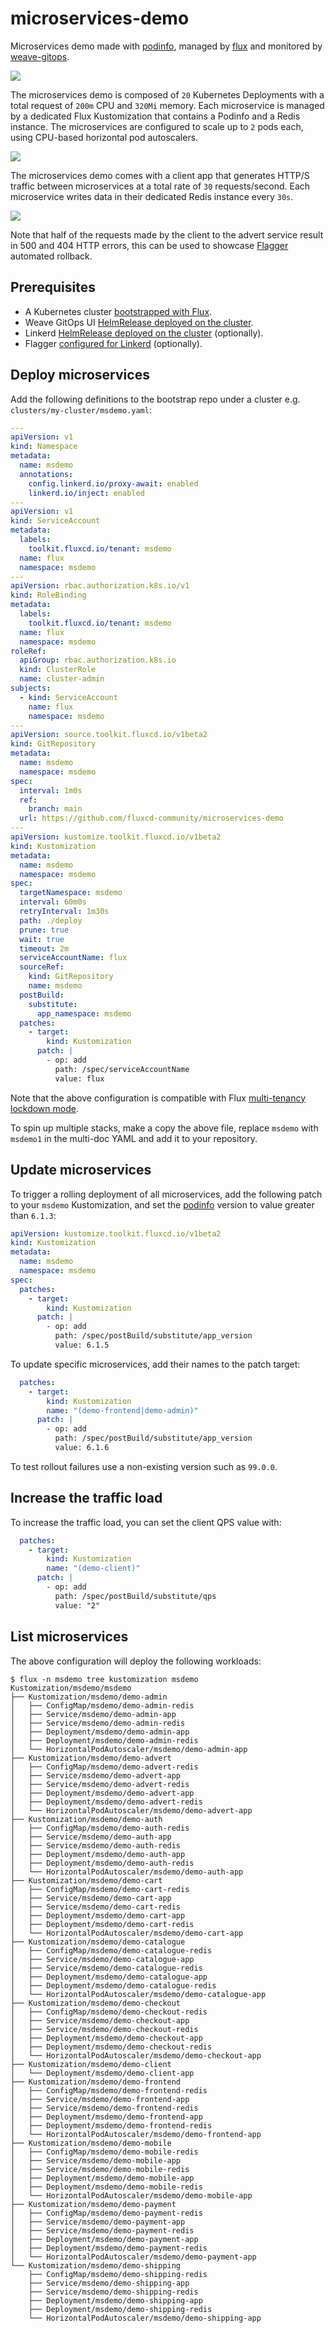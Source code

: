 # microservices-demo

Microservices demo made with
[podinfo](https://github.com/stefanprodan/podinfo),
managed by [flux](https://github.com/fluxcd/flux2)
and monitored by [weave-gitops](https://github.com/weaveworks/weave-gitops).

![](docs/img/weave-gitops-msdemo.png)

The microservices demo is composed of `20` Kubernetes Deployments
with a total request of `200m` CPU and `320Mi` memory.
Each microservice is managed by a dedicated Flux Kustomization that contains
a Podinfo and a Redis instance. The microservices are configured to
scale up to `2` pods each, using CPU-based horizontal pod autoscalers.

![](docs/img/linkerd-msdemo.png)

The microservices demo comes with a client app that generates HTTP/S
traffic between microservices at a total rate of `30` requests/second.
Each microservice writes data in their dedicated Redis instance every `30s`.

![](docs/img/traffic-msdemo.png)

Note that half of the requests made by the client to the advert service result in
500 and 404 HTTP errors, this can be used to showcase [Flagger](https://flagger.app) automated rollback.

## Prerequisites 

* A Kubernetes cluster [bootstrapped with Flux](https://fluxcd.io/docs/installation/).
* Weave GitOps UI [HelmRelease deployed on the cluster](https://docs.gitops.weave.works/docs/getting-started/).
* Linkerd [HelmRelease deployed on the cluster](https://github.com/stefanprodan/gitops-linkerd/tree/main/infrastructure/linkerd) (optionally).
* Flagger [configured for Linkerd](https://github.com/stefanprodan/gitops-linkerd/tree/main/infrastructure/flagger) (optionally).

## Deploy microservices

Add the following definitions to the bootstrap repo under a cluster e.g. `clusters/my-cluster/msdemo.yaml`:

```yaml
---
apiVersion: v1
kind: Namespace
metadata:
  name: msdemo
  annotations:
    config.linkerd.io/proxy-await: enabled
    linkerd.io/inject: enabled
---
apiVersion: v1
kind: ServiceAccount
metadata:
  labels:
    toolkit.fluxcd.io/tenant: msdemo
  name: flux
  namespace: msdemo
---
apiVersion: rbac.authorization.k8s.io/v1
kind: RoleBinding
metadata:
  labels:
    toolkit.fluxcd.io/tenant: msdemo
  name: flux
  namespace: msdemo
roleRef:
  apiGroup: rbac.authorization.k8s.io
  kind: ClusterRole
  name: cluster-admin
subjects:
  - kind: ServiceAccount
    name: flux
    namespace: msdemo
---
apiVersion: source.toolkit.fluxcd.io/v1beta2
kind: GitRepository
metadata:
  name: msdemo
  namespace: msdemo
spec:
  interval: 1m0s
  ref:
    branch: main
  url: https://github.com/fluxcd-community/microservices-demo
---
apiVersion: kustomize.toolkit.fluxcd.io/v1beta2
kind: Kustomization
metadata:
  name: msdemo
  namespace: msdemo
spec:
  targetNamespace: msdemo
  interval: 60m0s
  retryInterval: 1m30s
  path: ./deploy
  prune: true
  wait: true
  timeout: 2m
  serviceAccountName: flux
  sourceRef:
    kind: GitRepository
    name: msdemo
  postBuild:
    substitute:
      app_namespace: msdemo
  patches:
    - target:
        kind: Kustomization
      patch: |
        - op: add
          path: /spec/serviceAccountName
          value: flux
```

Note that the above configuration is compatible with Flux
[multi-tenancy lockdown mode](https://fluxcd.io/docs/installation/#multi-tenancy-lockdown).

To spin up multiple stacks, make a copy the above file, replace `msdemo` with `msdemo1` in
the multi-doc YAML and add it to your repository.

## Update microservices

To trigger a rolling deployment of all microservices, add the following patch to your `msdemo` Kustomization,
and set the [podinfo](https://github.com/stefanprodan/podinfo/releases) version to value greater than `6.1.3`:

```yaml
apiVersion: kustomize.toolkit.fluxcd.io/v1beta2
kind: Kustomization
metadata:
  name: msdemo
  namespace: msdemo
spec:
  patches:
    - target:
        kind: Kustomization
      patch: |
        - op: add
          path: /spec/postBuild/substitute/app_version
          value: 6.1.5
```

To update specific microservices, add their names to the patch target:

```yaml
  patches:
    - target:
        kind: Kustomization
        name: "(demo-frontend|demo-admin)"
      patch: |
        - op: add
          path: /spec/postBuild/substitute/app_version
          value: 6.1.6
```

To test rollout failures use a non-existing version such as `99.0.0`.

## Increase the traffic load

To increase the traffic load, you can set the client QPS value with:

```yaml
  patches:
    - target:
        kind: Kustomization
        name: "(demo-client)"
      patch: |
        - op: add
          path: /spec/postBuild/substitute/qps
          value: "2"
```

## List microservices

The above configuration will deploy the following workloads:

```console
$ flux -n msdemo tree kustomization msdemo
Kustomization/msdemo/msdemo
├── Kustomization/msdemo/demo-admin
│   ├── ConfigMap/msdemo/demo-admin-redis
│   ├── Service/msdemo/demo-admin-app
│   ├── Service/msdemo/demo-admin-redis
│   ├── Deployment/msdemo/demo-admin-app
│   ├── Deployment/msdemo/demo-admin-redis
│   └── HorizontalPodAutoscaler/msdemo/demo-admin-app
├── Kustomization/msdemo/demo-advert
│   ├── ConfigMap/msdemo/demo-advert-redis
│   ├── Service/msdemo/demo-advert-app
│   ├── Service/msdemo/demo-advert-redis
│   ├── Deployment/msdemo/demo-advert-app
│   ├── Deployment/msdemo/demo-advert-redis
│   └── HorizontalPodAutoscaler/msdemo/demo-advert-app
├── Kustomization/msdemo/demo-auth
│   ├── ConfigMap/msdemo/demo-auth-redis
│   ├── Service/msdemo/demo-auth-app
│   ├── Service/msdemo/demo-auth-redis
│   ├── Deployment/msdemo/demo-auth-app
│   ├── Deployment/msdemo/demo-auth-redis
│   └── HorizontalPodAutoscaler/msdemo/demo-auth-app
├── Kustomization/msdemo/demo-cart
│   ├── ConfigMap/msdemo/demo-cart-redis
│   ├── Service/msdemo/demo-cart-app
│   ├── Service/msdemo/demo-cart-redis
│   ├── Deployment/msdemo/demo-cart-app
│   ├── Deployment/msdemo/demo-cart-redis
│   └── HorizontalPodAutoscaler/msdemo/demo-cart-app
├── Kustomization/msdemo/demo-catalogue
│   ├── ConfigMap/msdemo/demo-catalogue-redis
│   ├── Service/msdemo/demo-catalogue-app
│   ├── Service/msdemo/demo-catalogue-redis
│   ├── Deployment/msdemo/demo-catalogue-app
│   ├── Deployment/msdemo/demo-catalogue-redis
│   └── HorizontalPodAutoscaler/msdemo/demo-catalogue-app
├── Kustomization/msdemo/demo-checkout
│   ├── ConfigMap/msdemo/demo-checkout-redis
│   ├── Service/msdemo/demo-checkout-app
│   ├── Service/msdemo/demo-checkout-redis
│   ├── Deployment/msdemo/demo-checkout-app
│   ├── Deployment/msdemo/demo-checkout-redis
│   └── HorizontalPodAutoscaler/msdemo/demo-checkout-app
├── Kustomization/msdemo/demo-client
│   └── Deployment/msdemo/demo-client-app
├── Kustomization/msdemo/demo-frontend
│   ├── ConfigMap/msdemo/demo-frontend-redis
│   ├── Service/msdemo/demo-frontend-app
│   ├── Service/msdemo/demo-frontend-redis
│   ├── Deployment/msdemo/demo-frontend-app
│   ├── Deployment/msdemo/demo-frontend-redis
│   └── HorizontalPodAutoscaler/msdemo/demo-frontend-app
├── Kustomization/msdemo/demo-mobile
│   ├── ConfigMap/msdemo/demo-mobile-redis
│   ├── Service/msdemo/demo-mobile-app
│   ├── Service/msdemo/demo-mobile-redis
│   ├── Deployment/msdemo/demo-mobile-app
│   ├── Deployment/msdemo/demo-mobile-redis
│   └── HorizontalPodAutoscaler/msdemo/demo-mobile-app
├── Kustomization/msdemo/demo-payment
│   ├── ConfigMap/msdemo/demo-payment-redis
│   ├── Service/msdemo/demo-payment-app
│   ├── Service/msdemo/demo-payment-redis
│   ├── Deployment/msdemo/demo-payment-app
│   ├── Deployment/msdemo/demo-payment-redis
│   └── HorizontalPodAutoscaler/msdemo/demo-payment-app
└── Kustomization/msdemo/demo-shipping
    ├── ConfigMap/msdemo/demo-shipping-redis
    ├── Service/msdemo/demo-shipping-app
    ├── Service/msdemo/demo-shipping-redis
    ├── Deployment/msdemo/demo-shipping-app
    ├── Deployment/msdemo/demo-shipping-redis
    └── HorizontalPodAutoscaler/msdemo/demo-shipping-app
```
